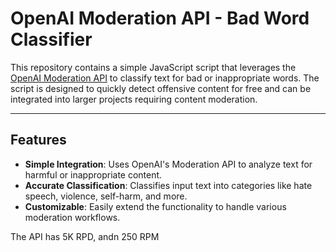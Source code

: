 # **OpenAI Moderation API - Bad Word Classifier**

This repository contains a simple JavaScript script that leverages the [OpenAI Moderation API](https://platform.openai.com/docs/guides/moderation) to classify text for bad or inappropriate words. The script is designed to quickly detect offensive content for free and can be integrated into larger projects requiring content moderation.

---

## **Features**
- **Simple Integration**: Uses OpenAI's Moderation API to analyze text for harmful or inappropriate content.
- **Accurate Classification**: Classifies input text into categories like hate speech, violence, self-harm, and more.
- **Customizable**: Easily extend the functionality to handle various moderation workflows.



The API has 5K RPD, andn 250 RPM  
